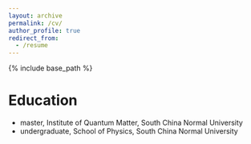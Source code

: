 ```yaml
---
layout: archive
permalink: /cv/
author_profile: true
redirect_from:
  - /resume
---
```


{% include base_path %}

Education
======
* master, Institute of Quantum Matter, South China Normal University
* undergraduate, School of Physics, South China Normal University
